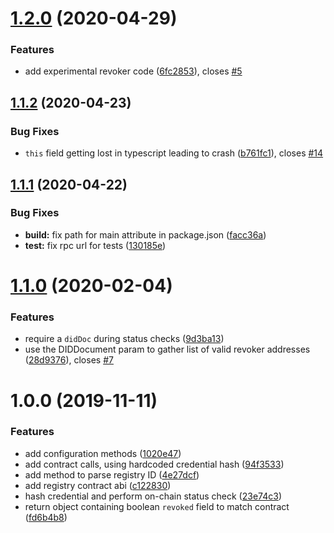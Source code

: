 # [1.2.0](https://github.com/uport-project/ethr-status-registry/compare/1.1.2...1.2.0) (2020-04-29)


### Features

* add experimental revoker code ([6fc2853](https://github.com/uport-project/ethr-status-registry/commit/6fc2853ba21080dbd198f4e84e9213f3159e6435)), closes [#5](https://github.com/uport-project/ethr-status-registry/issues/5)

## [1.1.2](https://github.com/uport-project/ethr-status-registry/compare/1.1.1...1.1.2) (2020-04-23)


### Bug Fixes

* `this` field getting lost in typescript leading to crash ([b761fc1](https://github.com/uport-project/ethr-status-registry/commit/b761fc14deb015026acfdaafc88c290ab3652f0d)), closes [#14](https://github.com/uport-project/ethr-status-registry/issues/14)

## [1.1.1](https://github.com/uport-project/ethr-status-registry/compare/1.1.0...1.1.1) (2020-04-22)


### Bug Fixes

* **build:** fix path for main attribute in package.json ([facc36a](https://github.com/uport-project/ethr-status-registry/commit/facc36a6af9cd58939dad929d7184ed9bfb9ed8c))
* **test:** fix rpc url for tests ([130185e](https://github.com/uport-project/ethr-status-registry/commit/130185ea280de00c585124080b225f3942148cbb))

# [1.1.0](https://github.com/uport-project/ethr-status-registry/compare/1.0.0...1.1.0) (2020-02-04)


### Features

* require a `didDoc` during status checks ([9d3ba13](https://github.com/uport-project/ethr-status-registry/commit/9d3ba13430d001648b75694a40f1dc5dc03c887a))
* use the DIDDocument param to gather list of valid revoker addresses ([28d9376](https://github.com/uport-project/ethr-status-registry/commit/28d9376ea702cf8a668c29b332fe57862a03f452)), closes [#7](https://github.com/uport-project/ethr-status-registry/issues/7)

# 1.0.0 (2019-11-11)


### Features

* add configuration methods ([1020e47](https://github.com/uport-project/ethr-status-registry/commit/1020e478140b082d8dfb92444af1f8b39071abcc))
* add contract calls, using hardcoded credential hash ([94f3533](https://github.com/uport-project/ethr-status-registry/commit/94f35339d63fc584628997ac2b12dd8dc45d007f))
* add method to parse registry ID ([4e27dcf](https://github.com/uport-project/ethr-status-registry/commit/4e27dcf1bc4712a600378c81586b69a3ab7af1cb))
* add registry contract abi ([c122830](https://github.com/uport-project/ethr-status-registry/commit/c12283017af050730e6570b672288bb378b6bc3d))
* hash credential and perform on-chain status check ([23e74c3](https://github.com/uport-project/ethr-status-registry/commit/23e74c3788b1bcb7d80d81449c6f116791c6eb54))
* return object containing boolean `revoked` field to match contract ([fd6b4b8](https://github.com/uport-project/ethr-status-registry/commit/fd6b4b8a4dc51873cde3865cac5dd4395f91a240))
